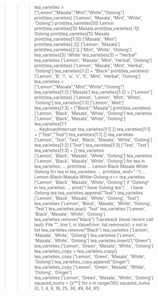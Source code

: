 > > > tea_varieties = ["Lemon","Masala","Mint","White","Oolong"]
> > > print(tea_varieties)
> > > ['Lemon', 'Masala', 'Mint', 'White', 'Oolong']
> > > print(tea_varieties[0])
> > > Lemon
> > > print(tea_varieties[1])
> > > Masala
> > > print(tea_varieties[-1])
> > > Oolong
> > > print(tea_varieties[1])
> > > Masala
> > > print(tea_varieties[1:3])
> > > ['Masala', 'Mint']
> > > print(tea_varieties[:2])
> > > ['Lemon', 'Masala']
> > > print(tea_varieties[2:])
> > > ['Mint', 'White', 'Oolong']
> > > tea_varieties[3]
> > > 'White'
> > > tea_varieties[3] = "Herbal"
> > > tea_varieties
> > > ['Lemon', 'Masala', 'Mint', 'Herbal', 'Oolong']
> > > print(tea_varieties)
> > > ['Lemon', 'Masala', 'Mint', 'Herbal', 'Oolong']
> > > tea_varieties[1:2] = "Black"
> > > print(tea_varieties)
> > > ['Lemon', 'B', 'l', 'a', 'c', 'k', 'Mint', 'Herbal', 'Oolong']
> > > tea_varieties = ["Lemon","Masala","Mint","White","Oolong"]
> > > tea_varieties[1:2]
> > > ['Masala']
> > > tea_varieties[1:2] = ["Lemon"]
> > > print(tea_varieties)
> > > ['Lemon', 'Lemon', 'Mint', 'White', 'Oolong']
> > > tea_varieties[1:3]
> > > ['Lemon', 'Mint']
> > > tea_varieties[1:3] = ["Black","Masala"]
> > > print(tea_varieties)
> > > ['Lemon', 'Black', 'Masala', 'White', 'Oolong']
> > > tea_varieties
> > > ['Lemon', 'Black', 'Masala', 'White', 'Oolong']
> > > tea_varieties[1:1  
> > > ...
> > > KeyboardInterrupt
> > > tea_varieties[1:1]
> > > []
> > > tea_varieties[1:1] = ["Test","Test"]
> > > tea_varieties[1:1]
> > > []
> > > tea_varieties  
> > > ['Lemon', 'Test', 'Test', 'Black', 'Masala', 'White', 'Oolong']
> > > tea_varieties[1:2]
> > > ['Test']
> > > tea_varieties[1:3]
> > > ['Test', 'Test']
> > > tea_varieties[1:3] = []
> > > tea_varieties  
> > > ['Lemon', 'Black', 'Masala', 'White', 'Oolong']
> > > tea_varieties  
> > > ['Lemon', 'Black', 'Masala', 'White', 'Oolong']
> > > for tea in tea_varieties:
> > > ... print(tea)
> > > ...
> > > Lemon
> > > Black
> > > Masala
> > > White
> > > Oolong
> > > for tea in tea_varieties:
> > > ... print(tea, end="-")
> > > ...
> > > Lemon-Black-Masala-White-Oolong->>>
> > > tea_varieties
> > > ['Lemon', 'Black', 'Masala', 'White', 'Oolong']
> > > if "Oolong" in tea_varieties:
> > > ... print("I have Oolong tea")
> > > ...
> > > I have Oolong tea
> > > tea_varieties.append("Test")
> > > tea_varieties
> > > ['Lemon', 'Black', 'Masala', 'White', 'Oolong', 'Test']
> > > tea_varieties
> > > ['Lemon', 'Black', 'Masala', 'White', 'Oolong', 'Test']
> > > tea_varieties.pop()
> > > 'Test'
> > > tea_varieties
> > > ['Lemon', 'Black', 'Masala', 'White', 'Oolong']
> > > tea_varieties.remove("black")
> > > Traceback (most recent call last):
> > > File "<stdin>", line 1, in <module>
> > > ValueError: list.remove(x): x not in list
> > > tea_varieties.remove("Black")
> > > tea_varieties
> > > ['Lemon', 'Masala', 'White', 'Oolong']
> > > tea_varieties
> > > ['Lemon', 'Masala', 'White', 'Oolong']
> > > tea_varieties.insert(1,"Green")
> > > tea_varieties
> > > ['Lemon', 'Green', 'Masala', 'White', 'Oolong']
> > > tea_varieties_copy = tea_varieties.copy()
> > > tea_varieties_copy
> > > ['Lemon', 'Green', 'Masala', 'White', 'Oolong']
> > > tea_varieties_copy.append("Ginger")
> > > tea_varieties_copy
> > > ['Lemon', 'Green', 'Masala', 'White', 'Oolong', 'Ginger']  
> > > tea_varieties
> > > ['Lemon', 'Green', 'Masala', 'White', 'Oolong']
> > > squared_nums = [x**2 for x in range(10)]
> > > squared_nums
> > > [0, 1, 4, 9, 16, 25, 36, 49, 64, 81]
